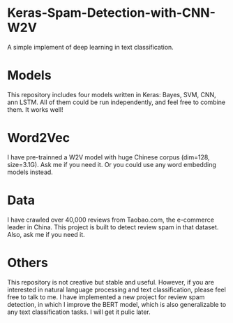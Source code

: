 # Keras-Spam-Detection-with-CNN-W2V
A simple implement of deep learning in text classification.

# Models
This repository includes four models written in Keras: Bayes, SVM, CNN, ann LSTM. All of them could be run independently, and feel free to combine them. It works well!


# Word2Vec
I have pre-trainned a W2V model with huge Chinese corpus (dim=128, size=3.1G). Ask me if you need it. Or you could use any word embedding models instead.

# Data
I have crawled over 40,000 reviews from Taobao.com, the e-commerce leader in China. This project is built to detect review spam in that dataset. Also, ask me if you need it.

# Others
This repository is not creative but stable and useful. However, if you are interested in natural language processing and text classification, please feel free to talk to me. I have implemented a new project for review spam detection, in which I improve the BERT model, which is also generalizable to any text classification tasks. I will get it pulic later.
